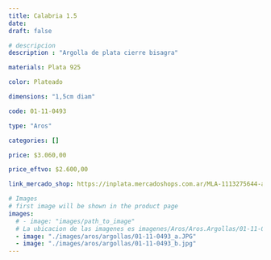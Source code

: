 ```yaml
---
title: Calabria 1.5
date: 
draft: false

# descripcion
description : "Argolla de plata cierre bisagra"

materials: Plata 925

color: Plateado

dimensions: "1,5cm diam"

code: 01-11-0493

type: "Aros"

categories: []

price: $3.060,00

price_eftvo: $2.600,00

link_mercado_shop: https://inplata.mercadoshops.com.ar/MLA-1113275644-argollitas-de-plata-925-calabria-1.5-_JM

# Images
# first image will be shown in the product page
images:
  # - image: "images/path_to_image"
  # La ubicacion de las imagenes es imagenes/Aros/Aros.Argollas/01-11-0493-calabria-1.5
  - image: "./images/aros/argollas/01-11-0493_a.JPG"
  - image: "./images/aros/argollas/01-11-0493_b.jpg"
---
```

